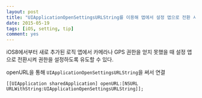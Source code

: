 ```yaml
---
layout: post
title: "UIApplicationOpenSettingsURLString를 이용해 앱에서 설정 앱으로 전환 시키기"
date: 2015-05-19
tags: [iOS, setting, tip]
comment: yes
---
```


iOS8에서부터 새로 추가된 로직
앱에서 카메라나 GPS 권한을 얻지 못했을 때 설정 앱으로 전환시켜 권한을 설정하도록 유도할 수 있다.

openURL을 통해 `UIApplicationOpenSettingsURLString`을 써서 연결

```objc
[[UIApplication sharedApplication] openURL:[NSURL URLWithString:UIApplicationOpenSettingsURLString]];
```
